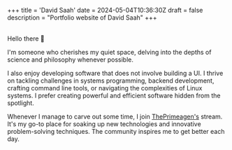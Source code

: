 +++
title = 'David Saah'
date = 2024-05-04T10:36:30Z
draft = false
description = "Portfolio website of David Saah"
+++

\
Hello there :wave:

I'm someone who cherishes my quiet space, delving into the depths of science and
philosophy whenever possible.

I also enjoy developing software that does not involve building a UI. I thrive
on tackling challenges in systems programming, backend development, crafting
command line tools, or navigating the complexities of Linux systems. I prefer
creating powerful and efficient software hidden from the spotlight.

Whenever I manage to carve out some time, I join [ThePrimeagen's](https://twitch.tv/ThePrimeagen)
stream. It's my go-to place for soaking up new technologies and innovative
problem-solving techniques. The community inspires me to get better each day.

